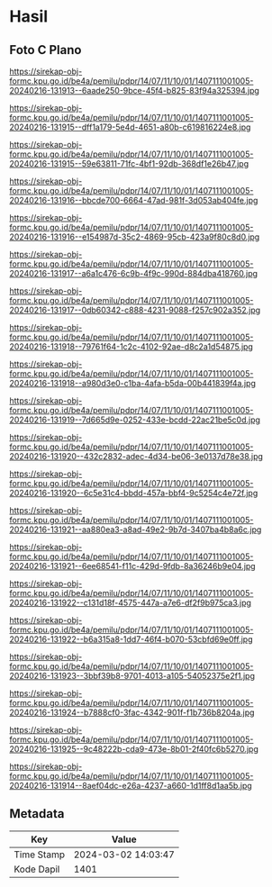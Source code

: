 # Hasil

## Foto C Plano

https://sirekap-obj-formc.kpu.go.id/be4a/pemilu/pdpr/14/07/11/10/01/1407111001005-20240216-131913--6aade250-9bce-45f4-b825-83f94a325394.jpg

https://sirekap-obj-formc.kpu.go.id/be4a/pemilu/pdpr/14/07/11/10/01/1407111001005-20240216-131915--dff1a179-5e4d-4651-a80b-c619816224e8.jpg

https://sirekap-obj-formc.kpu.go.id/be4a/pemilu/pdpr/14/07/11/10/01/1407111001005-20240216-131915--59e63811-71fc-4bf1-92db-368df1e26b47.jpg

https://sirekap-obj-formc.kpu.go.id/be4a/pemilu/pdpr/14/07/11/10/01/1407111001005-20240216-131916--bbcde700-6664-47ad-981f-3d053ab404fe.jpg

https://sirekap-obj-formc.kpu.go.id/be4a/pemilu/pdpr/14/07/11/10/01/1407111001005-20240216-131916--e154987d-35c2-4869-95cb-423a9f80c8d0.jpg

https://sirekap-obj-formc.kpu.go.id/be4a/pemilu/pdpr/14/07/11/10/01/1407111001005-20240216-131917--a6a1c476-6c9b-4f9c-990d-884dba418760.jpg

https://sirekap-obj-formc.kpu.go.id/be4a/pemilu/pdpr/14/07/11/10/01/1407111001005-20240216-131917--0db60342-c888-4231-9088-f257c902a352.jpg

https://sirekap-obj-formc.kpu.go.id/be4a/pemilu/pdpr/14/07/11/10/01/1407111001005-20240216-131918--79761f64-1c2c-4102-92ae-d8c2a1d54875.jpg

https://sirekap-obj-formc.kpu.go.id/be4a/pemilu/pdpr/14/07/11/10/01/1407111001005-20240216-131918--a980d3e0-c1ba-4afa-b5da-00b441839f4a.jpg

https://sirekap-obj-formc.kpu.go.id/be4a/pemilu/pdpr/14/07/11/10/01/1407111001005-20240216-131919--7d665d9e-0252-433e-bcdd-22ac21be5c0d.jpg

https://sirekap-obj-formc.kpu.go.id/be4a/pemilu/pdpr/14/07/11/10/01/1407111001005-20240216-131920--432c2832-adec-4d34-be06-3e0137d78e38.jpg

https://sirekap-obj-formc.kpu.go.id/be4a/pemilu/pdpr/14/07/11/10/01/1407111001005-20240216-131920--6c5e31c4-bbdd-457a-bbf4-9c5254c4e72f.jpg

https://sirekap-obj-formc.kpu.go.id/be4a/pemilu/pdpr/14/07/11/10/01/1407111001005-20240216-131921--aa880ea3-a8ad-49e2-9b7d-3407ba4b8a6c.jpg

https://sirekap-obj-formc.kpu.go.id/be4a/pemilu/pdpr/14/07/11/10/01/1407111001005-20240216-131921--6ee68541-f11c-429d-9fdb-8a36246b9e04.jpg

https://sirekap-obj-formc.kpu.go.id/be4a/pemilu/pdpr/14/07/11/10/01/1407111001005-20240216-131922--c131d18f-4575-447a-a7e6-df2f9b975ca3.jpg

https://sirekap-obj-formc.kpu.go.id/be4a/pemilu/pdpr/14/07/11/10/01/1407111001005-20240216-131922--b6a315a8-1dd7-46f4-b070-53cbfd69e0ff.jpg

https://sirekap-obj-formc.kpu.go.id/be4a/pemilu/pdpr/14/07/11/10/01/1407111001005-20240216-131923--3bbf39b8-9701-4013-a105-54052375e2f1.jpg

https://sirekap-obj-formc.kpu.go.id/be4a/pemilu/pdpr/14/07/11/10/01/1407111001005-20240216-131924--b7888cf0-3fac-4342-901f-f1b736b8204a.jpg

https://sirekap-obj-formc.kpu.go.id/be4a/pemilu/pdpr/14/07/11/10/01/1407111001005-20240216-131925--9c48222b-cda9-473e-8b01-2f40fc6b5270.jpg

https://sirekap-obj-formc.kpu.go.id/be4a/pemilu/pdpr/14/07/11/10/01/1407111001005-20240216-131914--8aef04dc-e26a-4237-a660-1d1ff8d1aa5b.jpg


## Metadata

| Key        | Value               |
| ---------- | ------------------- |
| Time Stamp | 2024-03-02 14:03:47 |
| Kode Dapil | 1401                |



